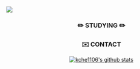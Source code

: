 ###
<img src="https://capsule-render.vercel.app/api?type=shark&color=e0c2e0&height=150&section=header&text=Kim%20%20Chae%20%20Eun&fontSize=55&fontColor=322b0c" />

<h3 align = "center"> ✏️ STUDYING ✏️ </h3>

<h3 align = "center"> ✉️ CONTACT </h3>

<p align = "center">
            <a href = "mailto:kche011106@gmail.com">
            <img src = "https://img.shields.io/badge/-Gmail-lightgrey>
</p>
            
![kche1106's github stats](https://github-readme-stats.vercel.app/api?username=kche1106&show_icons=true&theme=gruvbox)

<!--
**kche1106/kche1106** is a ✨ _special_ ✨ repository because its `README.md` (this file) appears on your GitHub profile.

Here are some ideas to get you started:

- 🔭 I’m currently working on ...
- 🌱 I’m currently learning ...
- 👯 I’m looking to collaborate on ...
- 🤔 I’m looking for help with ...
- 💬 Ask me about ...
- 📫 How to reach me: ...
- 😄 Pronouns: ...
- ⚡ Fun fact: ...
-->
